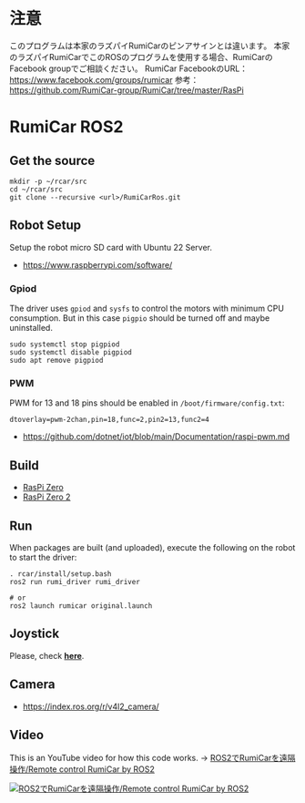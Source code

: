 # 注意
このプログラムは本家のラズパイRumiCarのピンアサインとは違います。
本家のラズパイRumiCarでこのROSのプログラムを使用する場合、RumiCarのFacebook groupでご相談ください。
RumiCar FacebookのURL：https://www.facebook.com/groups/rumicar
参考：https://github.com/RumiCar-group/RumiCar/tree/master/RasPi

# RumiCar ROS2

## Get the source
```
mkdir -p ~/rcar/src
cd ~/rcar/src
git clone --recursive <url>/RumiCarRos.git
```

## Robot Setup
Setup the robot micro SD card with Ubuntu 22 Server.

* https://www.raspberrypi.com/software/

### Gpiod
The driver uses `gpiod` and `sysfs` to control the motors with minimum CPU consumption. But in this case `pigpio` should be turned off and maybe uninstalled.
```
sudo systemctl stop pigpiod
sudo systemctl disable pigpiod
sudo apt remove pigpiod
```

### PWM
PWM for 13 and 18 pins should be enabled in `/boot/firmware/config.txt`:
```
dtoverlay=pwm-2chan,pin=18,func=2,pin2=13,func2=4
```

* https://github.com/dotnet/iot/blob/main/Documentation/raspi-pwm.md

## Build
* [RasPi Zero](docs/RasPiZero.md)
* [RasPi Zero 2](docs/RasPiZero2.md)

## Run
When packages are built (and uploaded), execute the following on the robot to start the driver:

```
. rcar/install/setup.bash
ros2 run rumi_driver rumi_driver

# or
ros2 launch rumicar original.launch
```

## Joystick
Please, check [**here**](rumi_teleop/README.md).

## Camera

* https://index.ros.org/r/v4l2_camera/

## Video

This is an YouTube video for how this code works. -> [ROS2でRumiCarを遠隔操作/Remote control RumiCar by ROS2](https://youtu.be/bZCdvuuSebk)

[![ROS2でRumiCarを遠隔操作/Remote control RumiCar by ROS2](http://img.youtube.com/vi/bZCdvuuSebk/0.jpg)](https://youtu.be/bZCdvuuSebk "ROS2でRumiCarを遠隔操作/Remote control RumiCar by ROS2")
